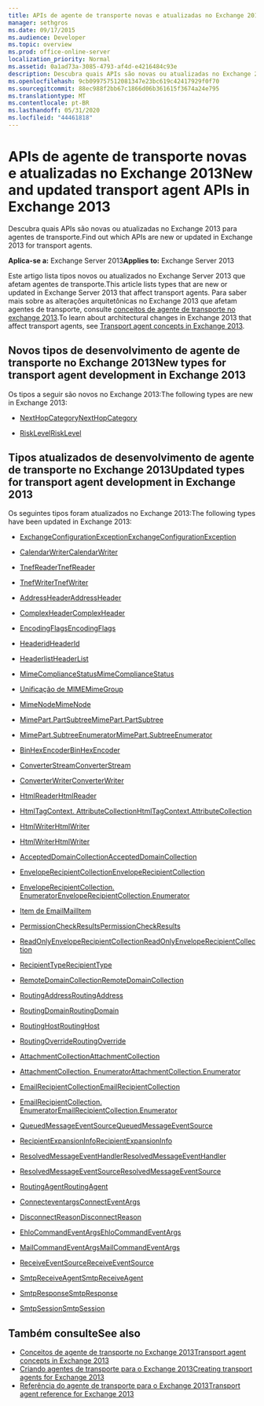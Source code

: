 ```yaml
---
title: APIs de agente de transporte novas e atualizadas no Exchange 2013
manager: sethgros
ms.date: 09/17/2015
ms.audience: Developer
ms.topic: overview
ms.prod: office-online-server
localization_priority: Normal
ms.assetid: 0a1ad73a-3085-4793-af4d-e4216484c93e
description: Descubra quais APIs são novas ou atualizadas no Exchange 2013 para agentes de transporte.
ms.openlocfilehash: 9cb099757512081347e23bc619c42417929f0f70
ms.sourcegitcommit: 88ec988f2bb67c1866d06b361615f3674a24e795
ms.translationtype: MT
ms.contentlocale: pt-BR
ms.lasthandoff: 05/31/2020
ms.locfileid: "44461818"
---
```

# <a name="new-and-updated-transport-agent-apis-in-exchange-2013"></a><span data-ttu-id="2478c-103">APIs de agente de transporte novas e atualizadas no Exchange 2013</span><span class="sxs-lookup"><span data-stu-id="2478c-103">New and updated transport agent APIs in Exchange 2013</span></span>

<span data-ttu-id="2478c-104">Descubra quais APIs são novas ou atualizadas no Exchange 2013 para agentes de transporte.</span><span class="sxs-lookup"><span data-stu-id="2478c-104">Find out which APIs are new or updated in Exchange 2013 for transport agents.</span></span>

<span data-ttu-id="2478c-105">**Aplica-se a:** Exchange Server 2013</span><span class="sxs-lookup"><span data-stu-id="2478c-105">**Applies to:** Exchange Server 2013</span></span> 
  
<span data-ttu-id="2478c-106">Este artigo lista tipos novos ou atualizados no Exchange Server 2013 que afetam agentes de transporte.</span><span class="sxs-lookup"><span data-stu-id="2478c-106">This article lists types that are new or updated in Exchange Server 2013 that affect transport agents.</span></span> <span data-ttu-id="2478c-107">Para saber mais sobre as alterações arquitetônicas no Exchange 2013 que afetam agentes de transporte, consulte [conceitos de agente de transporte no exchange 2013](transport-agent-concepts-in-exchange-2013.md).</span><span class="sxs-lookup"><span data-stu-id="2478c-107">To learn about architectural changes in Exchange 2013 that affect transport agents, see [Transport agent concepts in Exchange 2013](transport-agent-concepts-in-exchange-2013.md).</span></span>
  
## <a name="new-types-for-transport-agent-development-in-exchange-2013"></a><span data-ttu-id="2478c-108">Novos tipos de desenvolvimento de agente de transporte no Exchange 2013</span><span class="sxs-lookup"><span data-stu-id="2478c-108">New types for transport agent development in Exchange 2013</span></span>

<span data-ttu-id="2478c-109">Os tipos a seguir são novos no Exchange 2013:</span><span class="sxs-lookup"><span data-stu-id="2478c-109">The following types are new in Exchange 2013:</span></span>
  
- [<span data-ttu-id="2478c-110">NextHopCategory</span><span class="sxs-lookup"><span data-stu-id="2478c-110">NextHopCategory</span></span>](https://msdn.microsoft.com/library/Microsoft.Exchange.Data.Transport.NextHopCategory.aspx)
    
- [<span data-ttu-id="2478c-111">RiskLevel</span><span class="sxs-lookup"><span data-stu-id="2478c-111">RiskLevel</span></span>](https://msdn.microsoft.com/library/Microsoft.Exchange.Data.Transport.RiskLevel.aspx)
    
## <a name="updated-types-for-transport-agent-development-in-exchange-2013"></a><span data-ttu-id="2478c-112">Tipos atualizados de desenvolvimento de agente de transporte no Exchange 2013</span><span class="sxs-lookup"><span data-stu-id="2478c-112">Updated types for transport agent development in Exchange 2013</span></span>

<span data-ttu-id="2478c-113">Os seguintes tipos foram atualizados no Exchange 2013:</span><span class="sxs-lookup"><span data-stu-id="2478c-113">The following types have been updated in Exchange 2013:</span></span>
  
- [<span data-ttu-id="2478c-114">ExchangeConfigurationException</span><span class="sxs-lookup"><span data-stu-id="2478c-114">ExchangeConfigurationException</span></span>](https://msdn.microsoft.com/library/Microsoft.Exchange.Data.ExchangeConfigurationException.aspx)
    
- [<span data-ttu-id="2478c-115">CalendarWriter</span><span class="sxs-lookup"><span data-stu-id="2478c-115">CalendarWriter</span></span>](https://msdn.microsoft.com/library/Microsoft.Exchange.Data.ContentTypes.iCalendar.CalendarWriter.aspx)
    
- [<span data-ttu-id="2478c-116">TnefReader</span><span class="sxs-lookup"><span data-stu-id="2478c-116">TnefReader</span></span>](https://msdn.microsoft.com/library/Microsoft.Exchange.Data.ContentTypes.Tnef.TnefReader.aspx)
    
- [<span data-ttu-id="2478c-117">TnefWriter</span><span class="sxs-lookup"><span data-stu-id="2478c-117">TnefWriter</span></span>](https://msdn.microsoft.com/library/Microsoft.Exchange.Data.ContentTypes.Tnef.TnefWriter.aspx)
    
- [<span data-ttu-id="2478c-118">AddressHeader</span><span class="sxs-lookup"><span data-stu-id="2478c-118">AddressHeader</span></span>](https://msdn.microsoft.com/library/Microsoft.Exchange.Data.Mime.AddressHeader.aspx)
    
- [<span data-ttu-id="2478c-119">ComplexHeader</span><span class="sxs-lookup"><span data-stu-id="2478c-119">ComplexHeader</span></span>](https://msdn.microsoft.com/library/Microsoft.Exchange.Data.Mime.ComplexHeader.aspx)
    
- [<span data-ttu-id="2478c-120">EncodingFlags</span><span class="sxs-lookup"><span data-stu-id="2478c-120">EncodingFlags</span></span>](https://msdn.microsoft.com/library/Microsoft.Exchange.Data.Mime.EncodingFlags.aspx)
    
- [<span data-ttu-id="2478c-121">Headerid</span><span class="sxs-lookup"><span data-stu-id="2478c-121">HeaderId</span></span>](https://msdn.microsoft.com/library/Microsoft.Exchange.Data.Mime.HeaderId.aspx)
    
- [<span data-ttu-id="2478c-122">Headerlist</span><span class="sxs-lookup"><span data-stu-id="2478c-122">HeaderList</span></span>](https://msdn.microsoft.com/library/Microsoft.Exchange.Data.Mime.HeaderList.aspx)
    
- [<span data-ttu-id="2478c-123">MimeComplianceStatus</span><span class="sxs-lookup"><span data-stu-id="2478c-123">MimeComplianceStatus</span></span>](https://msdn.microsoft.com/library/Microsoft.Exchange.Data.Mime.MimeComplianceStatus.aspx)
    
- [<span data-ttu-id="2478c-124">Unificação de MIME</span><span class="sxs-lookup"><span data-stu-id="2478c-124">MimeGroup</span></span>](https://msdn.microsoft.com/library/Microsoft.Exchange.Data.Mime.MimeGroup.aspx)
    
- [<span data-ttu-id="2478c-125">MimeNode</span><span class="sxs-lookup"><span data-stu-id="2478c-125">MimeNode</span></span>](https://msdn.microsoft.com/library/Microsoft.Exchange.Data.Mime.MimeNode.aspx)
    
- [<span data-ttu-id="2478c-126">MimePart.PartSubtree</span><span class="sxs-lookup"><span data-stu-id="2478c-126">MimePart.PartSubtree</span></span>](https://msdn.microsoft.com/library/Microsoft.Exchange.Data.Mime.MimePart.PartSubtree.aspx)
    
- [<span data-ttu-id="2478c-127">MimePart.SubtreeEnumerator</span><span class="sxs-lookup"><span data-stu-id="2478c-127">MimePart.SubtreeEnumerator</span></span>](https://msdn.microsoft.com/library/Microsoft.Exchange.Data.Mime.MimePart.SubtreeEnumerator.aspx)
    
- [<span data-ttu-id="2478c-128">BinHexEncoder</span><span class="sxs-lookup"><span data-stu-id="2478c-128">BinHexEncoder</span></span>](https://msdn.microsoft.com/library/Microsoft.Exchange.Data.Mime.Encoders.BinHexEncoder.aspx)
    
- [<span data-ttu-id="2478c-129">ConverterStream</span><span class="sxs-lookup"><span data-stu-id="2478c-129">ConverterStream</span></span>](https://msdn.microsoft.com/library/Microsoft.Exchange.Data.TextConverters.ConverterStream.aspx)
    
- [<span data-ttu-id="2478c-130">ConverterWriter</span><span class="sxs-lookup"><span data-stu-id="2478c-130">ConverterWriter</span></span>](https://msdn.microsoft.com/library/Microsoft.Exchange.Data.TextConverters.ConverterWriter.aspx)
    
- [<span data-ttu-id="2478c-131">HtmlReader</span><span class="sxs-lookup"><span data-stu-id="2478c-131">HtmlReader</span></span>](https://msdn.microsoft.com/library/Microsoft.Exchange.Data.TextConverters.HtmlReader.aspx)
    
- [<span data-ttu-id="2478c-132">HtmlTagContext. AttributeCollection</span><span class="sxs-lookup"><span data-stu-id="2478c-132">HtmlTagContext.AttributeCollection</span></span>](https://msdn.microsoft.com/library/Microsoft.Exchange.Data.TextConverters.HtmlTagContext.AttributeCollection.aspx)
    
- [<span data-ttu-id="2478c-133">HtmlWriter</span><span class="sxs-lookup"><span data-stu-id="2478c-133">HtmlWriter</span></span>](https://msdn.microsoft.com/library/Microsoft.Exchange.Data.TextConverters.HtmlWriter.aspx)
    
- [<span data-ttu-id="2478c-134">HtmlWriter</span><span class="sxs-lookup"><span data-stu-id="2478c-134">HtmlWriter</span></span>](https://msdn.microsoft.com/library/Microsoft.Exchange.Data.TextConverters.HtmlWriter.aspx)
    
- [<span data-ttu-id="2478c-135">AcceptedDomainCollection</span><span class="sxs-lookup"><span data-stu-id="2478c-135">AcceptedDomainCollection</span></span>](https://msdn.microsoft.com/library/Microsoft.Exchange.Data.Transport.AcceptedDomainCollection.aspx)
    
- [<span data-ttu-id="2478c-136">EnvelopeRecipientCollection</span><span class="sxs-lookup"><span data-stu-id="2478c-136">EnvelopeRecipientCollection</span></span>](https://msdn.microsoft.com/library/Microsoft.Exchange.Data.Transport.EnvelopeRecipientCollection.aspx)
    
- [<span data-ttu-id="2478c-137">EnvelopeRecipientCollection. Enumerator</span><span class="sxs-lookup"><span data-stu-id="2478c-137">EnvelopeRecipientCollection.Enumerator</span></span>](https://msdn.microsoft.com/library/Microsoft.Exchange.Data.Transport.EnvelopeRecipientCollection.Enumerator.aspx)
    
- [<span data-ttu-id="2478c-138">Item de Email</span><span class="sxs-lookup"><span data-stu-id="2478c-138">MailItem</span></span>](https://msdn.microsoft.com/library/Microsoft.Exchange.Data.Transport.MailItem.aspx)
    
- [<span data-ttu-id="2478c-139">PermissionCheckResults</span><span class="sxs-lookup"><span data-stu-id="2478c-139">PermissionCheckResults</span></span>](https://msdn.microsoft.com/library/Microsoft.Exchange.Data.Transport.PermissionCheckResults.aspx)
    
- [<span data-ttu-id="2478c-140">ReadOnlyEnvelopeRecipientCollection</span><span class="sxs-lookup"><span data-stu-id="2478c-140">ReadOnlyEnvelopeRecipientCollection</span></span>](https://msdn.microsoft.com/library/Microsoft.Exchange.Data.Transport.ReadOnlyEnvelopeRecipientCollection.aspx)
    
- [<span data-ttu-id="2478c-141">RecipientType</span><span class="sxs-lookup"><span data-stu-id="2478c-141">RecipientType</span></span>](https://msdn.microsoft.com/library/Microsoft.Exchange.Data.Transport.RecipientType.aspx)
    
- [<span data-ttu-id="2478c-142">RemoteDomainCollection</span><span class="sxs-lookup"><span data-stu-id="2478c-142">RemoteDomainCollection</span></span>](https://msdn.microsoft.com/library/Microsoft.Exchange.Data.Transport.RemoteDomainCollection.aspx)
    
- [<span data-ttu-id="2478c-143">RoutingAddress</span><span class="sxs-lookup"><span data-stu-id="2478c-143">RoutingAddress</span></span>](https://msdn.microsoft.com/library/Microsoft.Exchange.Data.Transport.RoutingAddress.aspx)
    
- [<span data-ttu-id="2478c-144">RoutingDomain</span><span class="sxs-lookup"><span data-stu-id="2478c-144">RoutingDomain</span></span>](https://msdn.microsoft.com/library/Microsoft.Exchange.Data.Transport.RoutingDomain.aspx)
    
- [<span data-ttu-id="2478c-145">RoutingHost</span><span class="sxs-lookup"><span data-stu-id="2478c-145">RoutingHost</span></span>](https://msdn.microsoft.com/library/Microsoft.Exchange.Data.Transport.RoutingHost.aspx)
    
- [<span data-ttu-id="2478c-146">RoutingOverride</span><span class="sxs-lookup"><span data-stu-id="2478c-146">RoutingOverride</span></span>](https://msdn.microsoft.com/library/Microsoft.Exchange.Data.Transport.RoutingOverride.aspx)
    
- [<span data-ttu-id="2478c-147">AttachmentCollection</span><span class="sxs-lookup"><span data-stu-id="2478c-147">AttachmentCollection</span></span>](https://msdn.microsoft.com/library/Microsoft.Exchange.Data.Transport.Email.AttachmentCollection.aspx)
    
- [<span data-ttu-id="2478c-148">AttachmentCollection. Enumerator</span><span class="sxs-lookup"><span data-stu-id="2478c-148">AttachmentCollection.Enumerator</span></span>](https://msdn.microsoft.com/library/Microsoft.Exchange.Data.Transport.Email.AttachmentCollection.Enumerator.aspx)
    
- [<span data-ttu-id="2478c-149">EmailRecipientCollection</span><span class="sxs-lookup"><span data-stu-id="2478c-149">EmailRecipientCollection</span></span>](https://msdn.microsoft.com/library/Microsoft.Exchange.Data.Transport.Email.EmailRecipientCollection.aspx)
    
- [<span data-ttu-id="2478c-150">EmailRecipientCollection. Enumerator</span><span class="sxs-lookup"><span data-stu-id="2478c-150">EmailRecipientCollection.Enumerator</span></span>](https://msdn.microsoft.com/library/Microsoft.Exchange.Data.Transport.Email.EmailRecipientCollection.Enumerator.aspx)
    
- [<span data-ttu-id="2478c-151">QueuedMessageEventSource</span><span class="sxs-lookup"><span data-stu-id="2478c-151">QueuedMessageEventSource</span></span>](https://msdn.microsoft.com/library/Microsoft.Exchange.Data.Transport.Routing.QueuedMessageEventSource.aspx)
    
- [<span data-ttu-id="2478c-152">RecipientExpansionInfo</span><span class="sxs-lookup"><span data-stu-id="2478c-152">RecipientExpansionInfo</span></span>](https://msdn.microsoft.com/library/Microsoft.Exchange.Data.Transport.Routing.RecipientExpansionInfo.aspx)
    
- [<span data-ttu-id="2478c-153">ResolvedMessageEventHandler</span><span class="sxs-lookup"><span data-stu-id="2478c-153">ResolvedMessageEventHandler</span></span>](https://msdn.microsoft.com/library/Microsoft.Exchange.Data.Transport.Routing.ResolvedMessageEventHandler.aspx)
    
- [<span data-ttu-id="2478c-154">ResolvedMessageEventSource</span><span class="sxs-lookup"><span data-stu-id="2478c-154">ResolvedMessageEventSource</span></span>](https://msdn.microsoft.com/library/Microsoft.Exchange.Data.Transport.Routing.ResolvedMessageEventSource.aspx)
    
- [<span data-ttu-id="2478c-155">RoutingAgent</span><span class="sxs-lookup"><span data-stu-id="2478c-155">RoutingAgent</span></span>](https://msdn.microsoft.com/library/Microsoft.Exchange.Data.Transport.Routing.RoutingAgent.aspx)
    
- [<span data-ttu-id="2478c-156">Connecteventargs</span><span class="sxs-lookup"><span data-stu-id="2478c-156">ConnectEventArgs</span></span>](https://msdn.microsoft.com/library/Microsoft.Exchange.Data.Transport.Smtp.ConnectEventArgs.aspx)
    
- [<span data-ttu-id="2478c-157">DisconnectReason</span><span class="sxs-lookup"><span data-stu-id="2478c-157">DisconnectReason</span></span>](https://msdn.microsoft.com/library/Microsoft.Exchange.Data.Transport.Smtp.DisconnectReason.aspx)
    
- [<span data-ttu-id="2478c-158">EhloCommandEventArgs</span><span class="sxs-lookup"><span data-stu-id="2478c-158">EhloCommandEventArgs</span></span>](https://msdn.microsoft.com/library/Microsoft.Exchange.Data.Transport.Smtp.EhloCommandEventArgs.aspx)
    
- [<span data-ttu-id="2478c-159">MailCommandEventArgs</span><span class="sxs-lookup"><span data-stu-id="2478c-159">MailCommandEventArgs</span></span>](https://msdn.microsoft.com/library/Microsoft.Exchange.Data.Transport.Smtp.MailCommandEventArgs.aspx)
    
- [<span data-ttu-id="2478c-160">ReceiveEventSource</span><span class="sxs-lookup"><span data-stu-id="2478c-160">ReceiveEventSource</span></span>](https://msdn.microsoft.com/library/Microsoft.Exchange.Data.Transport.Smtp.ReceiveEventSource.aspx)
    
- [<span data-ttu-id="2478c-161">SmtpReceiveAgent</span><span class="sxs-lookup"><span data-stu-id="2478c-161">SmtpReceiveAgent</span></span>](https://msdn.microsoft.com/library/Microsoft.Exchange.Data.Transport.Smtp.SmtpReceiveAgent.aspx)
    
- [<span data-ttu-id="2478c-162">SmtpResponse</span><span class="sxs-lookup"><span data-stu-id="2478c-162">SmtpResponse</span></span>](https://msdn.microsoft.com/library/Microsoft.Exchange.Data.Transport.Smtp.SmtpResponse.aspx)
    
- [<span data-ttu-id="2478c-163">SmtpSession</span><span class="sxs-lookup"><span data-stu-id="2478c-163">SmtpSession</span></span>](https://msdn.microsoft.com/library/Microsoft.Exchange.Data.Transport.Smtp.SmtpSession.aspx)
    
## <a name="see-also"></a><span data-ttu-id="2478c-164">Também consulte</span><span class="sxs-lookup"><span data-stu-id="2478c-164">See also</span></span>

- [<span data-ttu-id="2478c-165">Conceitos de agente de transporte no Exchange 2013</span><span class="sxs-lookup"><span data-stu-id="2478c-165">Transport agent concepts in Exchange 2013</span></span>](transport-agent-concepts-in-exchange-2013.md)  
- [<span data-ttu-id="2478c-166">Criando agentes de transporte para o Exchange 2013</span><span class="sxs-lookup"><span data-stu-id="2478c-166">Creating transport agents for Exchange 2013</span></span>](creating-transport-agents-for-exchange-2013.md)  
- [<span data-ttu-id="2478c-167">Referência do agente de transporte para o Exchange 2013</span><span class="sxs-lookup"><span data-stu-id="2478c-167">Transport agent reference for Exchange 2013</span></span>](transport-agent-reference-for-exchange-2013.md)
    

